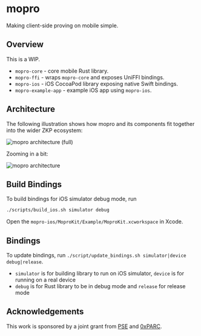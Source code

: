 # mopro

Making client-side proving on mobile simple.

## Overview

This is a WIP.

- `mopro-core` - core mobile Rust library.
- `mopro-ffi` - wraps `mopro-core` and exposes UniFFI bindings.
- `mopro-ios` - iOS CocoaPod library exposing native Swift bindings.
- `mopro-example-app` - example iOS app using `mopro-ios`.

## Architecture

The following illustration shows how mopro and its components fit together into the wider ZKP ecosystem:

![mopro architecture (full)](images/mopro_architecture2_full.png)

Zooming in a bit:

![mopro architecture](images/mopro_architecture2.png)

## Build Bindings

To build bindings for iOS simulator debug mode, run

```sh
./scripts/build_ios.sh simulator debug
```

Open the `mopro-ios/MoproKit/Example/MoproKit.xcworkspace` in Xcode.

## Bindings

To update bindings, run `./script/update_bindings.sh simulator|device debug|release`.

- `simulator` is for building library to run on iOS simulator, `device` is for running on a real device
- `debug` is for Rust library to be in debug mode and `release` for release mode

## Acknowledgements

This work is sponsored by a joint grant from [PSE](https://pse.dev/) and [0xPARC](https://0xparc.org/).